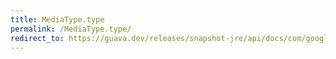 ```yaml
---
title: MediaType.type
permalink: /MediaType.type/
redirect_to: https://guava.dev/releases/snapshot-jre/api/docs/com/google/common/net/MediaType.html#type--
---
```


